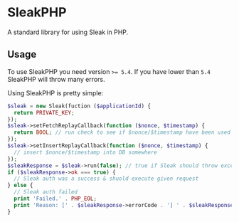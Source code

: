 SleakPHP
=========

A standard library for using Sleak in PHP.

## Usage
To use SleakPHP you need version `>= 5.4`. If you have lower than `5.4` SleakPHP will throw many errors.

Using SleakPHP is pretty simple:

```php
$sleak = new Sleak(fuction ($applicationId) {
  return PRIVATE_KEY;
});
$sleak->setFetchReplayCallback(function ($nonce, $timestamp) {
  return BOOL; // run check to see if $nonce/$timestamp have been used before
});
$sleak->setInsertReplayCallback(function ($nonce, $timestamp) {
  // insert $nonce/$timestamp into DB somewhere
});
$sleakResponse = $sleak->run(false); // true if Sleak should throw exceptions
if ($sleakResponse->ok === true) {
  // Sleak auth was a success & shuold execute given request
} else {
  // Sleak auth failed
  print 'Failed.' . PHP_EOL;
  print 'Reason: [' . $sleakResponse->errorCode . '] ' . $sleakResponse->message;
}
```